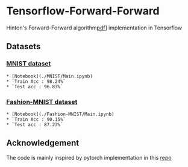 # Tensorflow-Forward-Forward

Hinton's Forward-Forward algorithm[pdf](https://www.cs.toronto.edu/~hinton/FFA13.pdf)] implementation in Tensorflow

## Datasets
### [MNIST dataset](./MNIST/)
    * [Notebook](./MNIST/Main.ipynb)
    * `Train Acc : 98.24%`
    * `Test acc : 96.83%`

### [Fashion-MNIST dataset](./Fashion-MNIST/)
    * [Notebook](./Fashion-MNIST/Main.ipynb)
    * `Train Acc : 90.15%`
    * `Test acc : 87.23%`

## Acknowledgement 
The code is mainly inspired by pytorch implementation in this [repo](https://github.com/mohammadpz/pytorch_forward_forward)
